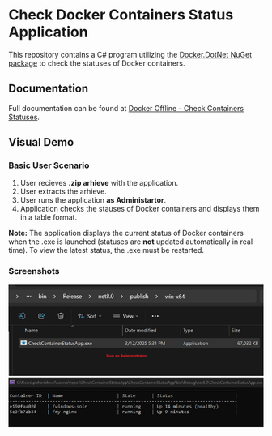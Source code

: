 # Check Docker Containers Status Application
This repository contains a C# program utilizing the [Docker.DotNet NuGet package](https://www.nuget.org/packages/Docker.DotNet) to check the statuses of Docker containers.

## Documentation
Full documentation can be found at [Docker Offline - Check Containers Statuses](https://reedelsevier-my.sharepoint.com/:w:/r/personal/osypovay_science_regn_net/Documents/Documents/Elsevier/JPOC/Docker%20offline/Docker%20Offline.docx?d=wb2b34869ca2a4b4f83e389fbb32a95df&csf=1&web=1&e=OwyuY7&nav=eyJoIjoiMjEzMzM3OTIwNSJ9).

## Visual Demo
### Basic User Scenario
1. User recieves **.zip arhieve** with the application.
2. User extracts the arhieve.
3. User runs the application **as Administartor**.
4. Application checks the stauses of Docker containers and displays them in a table format.

**Note:** The application displays the current status of Docker containers when the .exe is launched (statuses are **not** updated automatically in real time). To view the latest status, the .exe must be restarted.

### Screenshots
![](./CheckContainerStatusApp/screenshots/demo-0.png)
![](./CheckContainerStatusApp/screenshots/demo-1.png)
